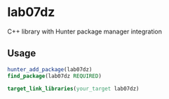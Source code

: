 # lab07dz

C++ library with Hunter package manager integration

## Usage

```cmake
hunter_add_package(lab07dz)
find_package(lab07dz REQUIRED)

target_link_libraries(your_target lab07dz)
